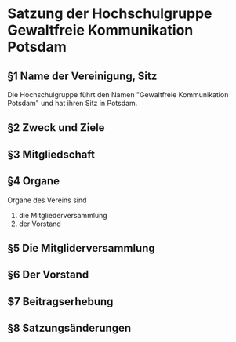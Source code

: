 # Satzung der Hochschulgruppe Gewaltfreie Kommunikation Potsdam

## §1 Name der Vereinigung, Sitz
Die Hochschulgruppe führt den Namen "Gewaltfreie Kommunikation Potsdam" und hat ihren Sitz in Potsdam.

## §2 Zweck und Ziele

## §3 Mitgliedschaft

## §4 Organe
Organe des Vereins sind

1.  die Mitgliederversammlung 
2.  der Vorstand

## §5 Die Mitgliderversammlung

## §6 Der Vorstand

## $7 Beitragserhebung

## §8 Satzungsänderungen
